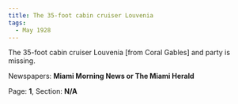 ```yaml
---  
title: The 35-foot cabin cruiser Louvenia  
tags:  
  - May 1928  
---  
```

  
The 35-foot cabin cruiser Louvenia [from Coral Gables] and party is missing.  
  
Newspapers: **Miami Morning News or The Miami Herald**  
  
Page: **1**, Section: **N/A** 
